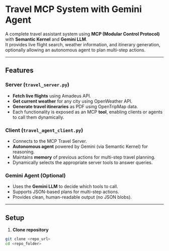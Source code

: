 # Travel MCP System with Gemini Agent

A complete travel assistant system using **MCP (Modular Control Protocol)** with **Semantic Kernel** and **Gemini LLM**.  
It provides live flight search, weather information, and itinerary generation, optionally allowing an autonomous agent to plan multi-step actions.

---

## Features

### Server (`travel_server.py`)
- **Fetch live flights** using Amadeus API.
- **Get current weather** for any city using OpenWeather API.
- **Generate travel itineraries** as PDF using OpenTripMap data.
- Each functionality is exposed as an MCP **tool**, enabling clients or agents to call them dynamically.

### Client (`travel_agent_client.py`)
- Connects to the MCP Travel Server.
- **Autonomous agent** powered by Gemini (via Semantic Kernel) for reasoning.
- Maintains **memory** of previous actions for multi-step travel planning.
- Dynamically selects the appropriate server tools to answer queries.

### Gemini Agent (Optional)
- Uses the **Gemini LLM** to decide which tools to call.
- Supports JSON-based plans for multi-step actions.
- Provides clean, human-readable output (no JSON blobs).

---

## Setup

1. **Clone repository**
```bash
git clone <repo_url>
cd <repo_folder>

